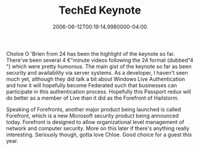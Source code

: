 ﻿---
title: TechEd Keynote
date: "2006-06-12T00:19:14.9980000-04:00"
description: Choloe O 'Brien from 24 has been the highlight of the keynote so
featuredImage: /img/default-post-image.jpg
---

Choloe O 'Brien from 24 has been the highlight of the keynote so far. There've been several 4 €"minute videos following the 24 format (dubbed"4 ") which were pretty humorous. The main gist of the keynote so far as been security and availability via server systems. As a developer, I haven't seen much yet, although they did talk a bit about Windows Live Authentication and how it will hopefully become Federated such that businesses can participate in this authentication process. Hopefully this Passport redux will do better as a member of Live than it did as the Forefront of Hailstorm.

Speaking of Forefronts, another major product being launched is called Forefront, which is a new Microsoft security product being announced today. Forefront is designed to allow organizational level management of network and computer security. More on this later if there's anything really interesting. Seriously though, gotta love Chloe. Good choice for a guest this year.

